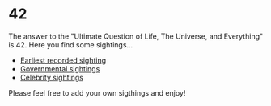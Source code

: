 # 42

The answer to the "Ultimate Question of Life, The Universe, and Everything" is 42. Here you find some sightings...

* [Earliest recorded sighting](./Earliest.md)
* [Governmental sightings](./Governmental.md)
* [Celebrity sightings](./Celebrity.md)

Please feel free to add your own sigthings and enjoy!
